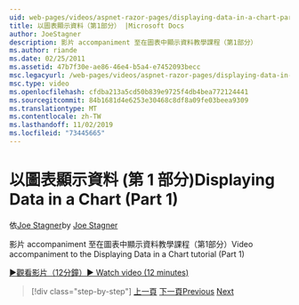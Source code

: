 ```yaml
---
uid: web-pages/videos/aspnet-razor-pages/displaying-data-in-a-chart-part-1
title: 以圖表顯示資料（第1部分） |Microsoft Docs
author: JoeStagner
description: 影片 accompaniment 至在圖表中顯示資料教學課程（第1部分）
ms.author: riande
ms.date: 02/25/2011
ms.assetid: 47b7f30e-ae86-46e4-b5a4-e7452093becc
msc.legacyurl: /web-pages/videos/aspnet-razor-pages/displaying-data-in-a-chart-part-1
msc.type: video
ms.openlocfilehash: cfdba213a5cd50b839e9725f4db4bea772124441
ms.sourcegitcommit: 84b1681d4e6253e30468c8df8a09fe03beea9309
ms.translationtype: MT
ms.contentlocale: zh-TW
ms.lasthandoff: 11/02/2019
ms.locfileid: "73445665"
---
```

# <a name="displaying-data-in-a-chart-part-1"></a><span data-ttu-id="814ae-103">以圖表顯示資料 (第 1 部分)</span><span class="sxs-lookup"><span data-stu-id="814ae-103">Displaying Data in a Chart (Part 1)</span></span>

<span data-ttu-id="814ae-104">依[Joe Stagner](https://github.com/JoeStagner)</span><span class="sxs-lookup"><span data-stu-id="814ae-104">by [Joe Stagner](https://github.com/JoeStagner)</span></span>

<span data-ttu-id="814ae-105">影片 accompaniment 至在圖表中顯示資料教學課程（第1部分）</span><span class="sxs-lookup"><span data-stu-id="814ae-105">Video accompaniment to the Displaying Data in a Chart tutorial (Part 1)</span></span>

<span data-ttu-id="814ae-106">[&#9654;觀看影片（12分鐘）](https://channel9.msdn.com/Blogs/ASP-NET-Site-Videos/displaying-data-in-a-chart-(part-1))</span><span class="sxs-lookup"><span data-stu-id="814ae-106">[&#9654; Watch video (12 minutes)](https://channel9.msdn.com/Blogs/ASP-NET-Site-Videos/displaying-data-in-a-chart-(part-1))</span></span>

> [!div class="step-by-step"]
> <span data-ttu-id="814ae-107">[上一頁](displaying-data-in-a-grid.md)
> [下一頁](displaying-data-in-a-chart-part-2.md)</span><span class="sxs-lookup"><span data-stu-id="814ae-107">[Previous](displaying-data-in-a-grid.md)
[Next](displaying-data-in-a-chart-part-2.md)</span></span>
